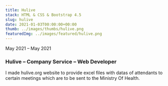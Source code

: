 ```yaml
---
title: Hulive
stack: HTML & CSS & Bootstrap 4.5
slug: hulive
date: 2021-01-03T00:00:00+00:00
thumb: ../images/thumbs/hulive.png
featuredImg: ../images/featured/hulive.png
---
```


May 2021 – May 2021

### Hulive – Company Service – Web Developer

I made hulive.org website to provide excel files with datas of attendants to certain 
meetings which are to be sent to the Ministry Of Health.